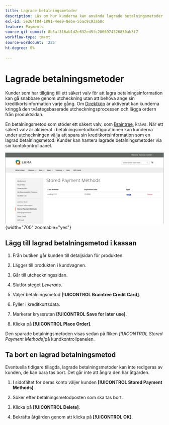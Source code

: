 ```yaml
---
title: Lagrade betalningsmetoder
description: Läs om hur kunderna kan använda lagrade betalningsmetoder i din Commerce-butik.
exl-id: 5e264f84-1891-4ee9-8ebe-55ac9c93ab8c
feature: Payments
source-git-commit: 8b5af316ab1d2e632ed5fc2066974326830ab3f7
workflow-type: tm+mt
source-wordcount: '225'
ht-degree: 0%

---
```


# Lagrade betalningsmetoder

Kunder som har tillgång till ett säkert valv för att lagra betalningsinformation kan gå snabbare genom utcheckning utan att behöva ange sin kreditkortsinformation varje gång. Om [Direktköp](checkout-instant-purchase.md) är aktiverat kan kunderna kringgå den tvåstegsbaserade utcheckningsprocessen och lägga ordern från produktsidan.

En betalningsmetod som stöder ett säkert valv, som [Braintree](braintree.md), krävs. När ett säkert valv är aktiverat i betalningsmetodkonfigurationen kan kunderna under utcheckningen välja att spara sin kreditkortsinformation som en lagrad betalningsmetod. Kunder kan hantera lagrade betalningsmetoder via sin kontokontrollpanel.

![Lagrade betalningsmetoder](./assets/customer-account-stored-payment-methods.png){width="700" zoomable="yes"}

## Lägg till lagrad betalningsmetod i kassan

1. Från butiken går kunden till detaljsidan för produkten.

1. Lägger till produkten i kundvagnen.

1. Går till utcheckningssidan.

1. Slutför steget _Leverans_.

1. Väljer betalningsmetod **[!UICONTROL Braintree Credit Card]**.

1. Fyller i kreditkortsdata.

1. Markerar kryssrutan **[!UICONTROL Save for later use]**.

1. Klicka på **[!UICONTROL Place Order]**.

Den sparade betalningsmetoden visas sedan på fliken _[!UICONTROL Stored Payment Methods]_&#x200B;på kundkontrollpanelen.

## Ta bort en lagrad betalningsmetod

Eventuella tidigare tillagda, lagrade betalningsmetoder kan inte redigeras av kunden, de kan bara tas bort. Det går inte att ångra den här åtgärden.

1. I sidofältet för deras konto väljer kunden **[!UICONTROL Stored Payment Methods]**.

1. Söker efter betalningsmetodposten som ska tas bort.

1. Klicka på **[!UICONTROL Delete]**.

1. Bekräfta åtgärden genom att klicka på **[!UICONTROL OK]**.

